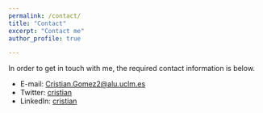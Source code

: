 ```yaml
---
permalink: /contact/
title: "Contact"
excerpt: "Contact me"
author_profile: true

---
```

In order to get in touch with me, the required contact information is below.

* E-mail: Cristian.Gomez2@alu.uclm.es
* Twitter: [cristian](http://twitter.com/CrisGomz95)
* LinkedIn: [cristian](http://www.linkedin.com/in/cristian-gómez-portes-364857115/)
